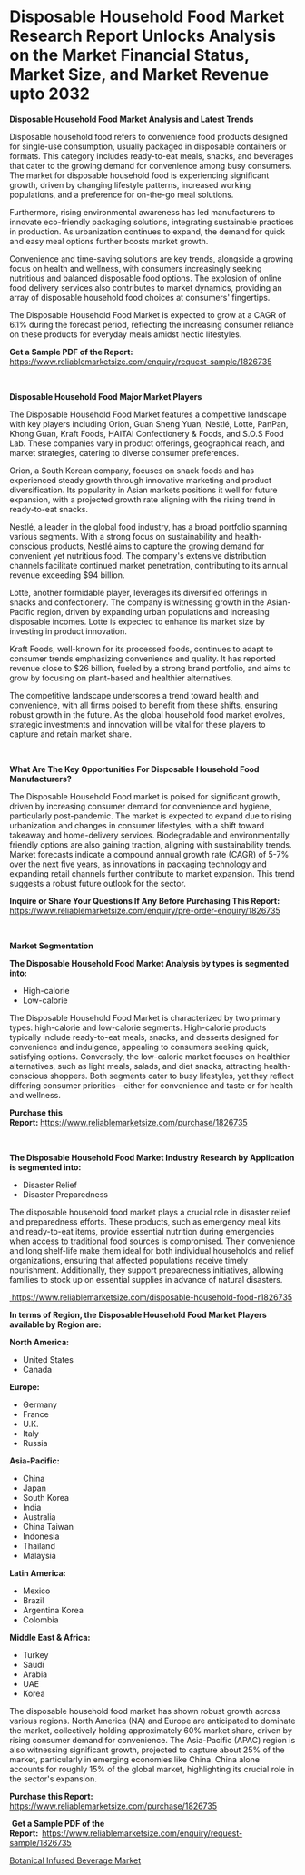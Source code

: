 <p><h1>Disposable Household Food Market Research Report Unlocks Analysis on the Market Financial Status, Market Size, and Market Revenue upto 2032</h1></p><p><strong>Disposable Household Food Market Analysis and Latest Trends</strong></p>
<p><p>Disposable household food refers to convenience food products designed for single-use consumption, usually packaged in disposable containers or formats. This category includes ready-to-eat meals, snacks, and beverages that cater to the growing demand for convenience among busy consumers. The market for disposable household food is experiencing significant growth, driven by changing lifestyle patterns, increased working populations, and a preference for on-the-go meal solutions. </p><p>Furthermore, rising environmental awareness has led manufacturers to innovate eco-friendly packaging solutions, integrating sustainable practices in production. As urbanization continues to expand, the demand for quick and easy meal options further boosts market growth. </p><p>Convenience and time-saving solutions are key trends, alongside a growing focus on health and wellness, with consumers increasingly seeking nutritious and balanced disposable food options. The explosion of online food delivery services also contributes to market dynamics, providing an array of disposable household food choices at consumers' fingertips. </p><p>The Disposable Household Food Market is expected to grow at a CAGR of 6.1% during the forecast period, reflecting the increasing consumer reliance on these products for everyday meals amidst hectic lifestyles.</p></p>
<p><strong>Get a Sample PDF of the Report:&nbsp;</strong> <a href="https://www.reliablemarketsize.com/enquiry/request-sample/1826735?utm_campaign=3382&utm_medium=2&utm_source=Github&utm_content=ia&utm_term=07042025&utm_id=disposable-household-food">https://www.reliablemarketsize.com/enquiry/request-sample/1826735</a></p>
<p>&nbsp;</p>
<p><strong>Disposable Household Food Major Market Players</strong></p>
<p><p>The Disposable Household Food Market features a competitive landscape with key players including Orion, Guan Sheng Yuan, Nestlé, Lotte, PanPan, Khong Guan, Kraft Foods, HAITAI Confectionery & Foods, and S.O.S Food Lab. These companies vary in product offerings, geographical reach, and market strategies, catering to diverse consumer preferences.</p><p>Orion, a South Korean company, focuses on snack foods and has experienced steady growth through innovative marketing and product diversification. Its popularity in Asian markets positions it well for future expansion, with a projected growth rate aligning with the rising trend in ready-to-eat snacks.</p><p>Nestlé, a leader in the global food industry, has a broad portfolio spanning various segments. With a strong focus on sustainability and health-conscious products, Nestlé aims to capture the growing demand for convenient yet nutritious food. The company's extensive distribution channels facilitate continued market penetration, contributing to its annual revenue exceeding $94 billion.</p><p>Lotte, another formidable player, leverages its diversified offerings in snacks and confectionery. The company is witnessing growth in the Asian-Pacific region, driven by expanding urban populations and increasing disposable incomes. Lotte is expected to enhance its market size by investing in product innovation.</p><p>Kraft Foods, well-known for its processed foods, continues to adapt to consumer trends emphasizing convenience and quality. It has reported revenue close to $26 billion, fueled by a strong brand portfolio, and aims to grow by focusing on plant-based and healthier alternatives.</p><p>The competitive landscape underscores a trend toward health and convenience, with all firms poised to benefit from these shifts, ensuring robust growth in the future. As the global household food market evolves, strategic investments and innovation will be vital for these players to capture and retain market share.</p></p>
<p>&nbsp;</p>
<p><strong>What Are The Key Opportunities For Disposable Household Food Manufacturers?</strong></p>
<p><p>The Disposable Household Food market is poised for significant growth, driven by increasing consumer demand for convenience and hygiene, particularly post-pandemic. The market is expected to expand due to rising urbanization and changes in consumer lifestyles, with a shift toward takeaway and home-delivery services. Biodegradable and environmentally friendly options are also gaining traction, aligning with sustainability trends. Market forecasts indicate a compound annual growth rate (CAGR) of 5-7% over the next five years, as innovations in packaging technology and expanding retail channels further contribute to market expansion. This trend suggests a robust future outlook for the sector.</p></p>
<p><strong>Inquire or Share Your Questions If Any Before Purchasing This Report:</strong> <a href="https://www.reliablemarketsize.com/enquiry/pre-order-enquiry/1826735?utm_campaign=3382&utm_medium=2&utm_source=Github&utm_content=ia&utm_term=07042025&utm_id=disposable-household-food">https://www.reliablemarketsize.com/enquiry/pre-order-enquiry/1826735</a></p>
<p>&nbsp;</p>
<p><strong>Market Segmentation</strong></p>
<p><strong>The Disposable Household Food Market Analysis by types is segmented into:</strong></p>
<p><ul><li>High-calorie</li><li>Low-calorie</li></ul></p>
<p><p>The Disposable Household Food Market is characterized by two primary types: high-calorie and low-calorie segments. High-calorie products typically include ready-to-eat meals, snacks, and desserts designed for convenience and indulgence, appealing to consumers seeking quick, satisfying options. Conversely, the low-calorie market focuses on healthier alternatives, such as light meals, salads, and diet snacks, attracting health-conscious shoppers. Both segments cater to busy lifestyles, yet they reflect differing consumer priorities—either for convenience and taste or for health and wellness.</p></p>
<p><strong>Purchase this Report:&nbsp;</strong><a href="https://www.reliablemarketsize.com/purchase/1826735?utm_campaign=3382&utm_medium=2&utm_source=Github&utm_content=ia&utm_term=07042025&utm_id=disposable-household-food">https://www.reliablemarketsize.com/purchase/1826735</a></p>
<p>&nbsp;</p>
<p><strong>The Disposable Household Food Market Industry Research by Application is segmented into:</strong></p>
<p><ul><li>Disaster Relief</li><li>Disaster Preparedness</li></ul></p>
<p><p>The disposable household food market plays a crucial role in disaster relief and preparedness efforts. These products, such as emergency meal kits and ready-to-eat items, provide essential nutrition during emergencies when access to traditional food sources is compromised. Their convenience and long shelf-life make them ideal for both individual households and relief organizations, ensuring that affected populations receive timely nourishment. Additionally, they support preparedness initiatives, allowing families to stock up on essential supplies in advance of natural disasters.</p></p>
<p><a href="https://www.reliablemarketsize.com/disposable-household-food-r1826735?utm_campaign=3382&utm_medium=2&utm_source=Github&utm_content=ia&utm_term=07042025&utm_id=disposable-household-food">&nbsp;https://www.reliablemarketsize.com/disposable-household-food-r1826735</a></p>
<p><strong>In terms of Region, the Disposable Household Food Market Players available by Region are:</strong></p>
<p>
    <p> <strong> North America: </strong>
        <ul>
            <li>United States</li>
            <li>Canada</li>
        </ul>
        </p> 
    <p> <strong> Europe: </strong>
        <ul>
            <li>Germany</li>
            <li>France</li>
            <li>U.K.</li>
            <li>Italy</li>
            <li>Russia</li>
        </ul>
        </p> 
    <p> <strong> Asia-Pacific: </strong>
        <ul>
            <li>China</li>
            <li>Japan</li>
            <li>South Korea</li>
            <li>India</li>
            <li>Australia</li>
            <li>China Taiwan</li>
            <li>Indonesia</li>
            <li>Thailand</li>
            <li>Malaysia</li>
        </ul>
        </p> 
    <p> <strong> Latin America: </strong>
        <ul>
            <li>Mexico</li>
            <li>Brazil</li>
            <li>Argentina Korea</li>
            <li>Colombia</li>
        </ul>
        </p> 
    <p> <strong> Middle East & Africa: </strong>
        <ul>
            <li>Turkey</li>
            <li>Saudi</li>
            <li>Arabia</li>
            <li>UAE</li>
            <li>Korea</li>
        </ul>
    </p>
    </p>
<p><p>The disposable household food market has shown robust growth across various regions. North America (NA) and Europe are anticipated to dominate the market, collectively holding approximately 60% market share, driven by rising consumer demand for convenience. The Asia-Pacific (APAC) region is also witnessing significant growth, projected to capture about 25% of the market, particularly in emerging economies like China. China alone accounts for roughly 15% of the global market, highlighting its crucial role in the sector's expansion.</p></p>
<p><strong>Purchase this Report: </strong><a href="https://www.reliablemarketsize.com/purchase/1826735?utm_campaign=3382&utm_medium=2&utm_source=Github&utm_content=ia&utm_term=07042025&utm_id=disposable-household-food">https://www.reliablemarketsize.com/purchase/1826735</a></p>
<p>&nbsp;<strong>Get a Sample PDF of the Report:&nbsp;&nbsp;</strong><a href="https://www.reliablemarketsize.com/enquiry/request-sample/1826735?utm_campaign=3382&utm_medium=2&utm_source=Github&utm_content=ia&utm_term=07042025&utm_id=disposable-household-food">https://www.reliablemarketsize.com/enquiry/request-sample/1826735</a></p>
<p><strong></strong></p>
<p><p><a href="https://github.com/shamyzinniwl/Market-Research-Report-List-1/blob/main/botanical-infused-beverage-market.md?utm_campaign=3382&utm_medium=2&utm_source=Github&utm_content=ia&utm_term=07042025&utm_id=disposable-household-food">Botanical Infused Beverage Market</a></p></p>